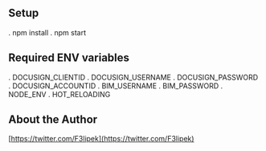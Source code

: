
## Setup

. npm install
. npm start

## Required ENV variables

. DOCUSIGN_CLIENTID
. DOCUSIGN_USERNAME
. DOCUSIGN_PASSWORD 
. DOCUSIGN_ACCOUNTID
. BIM_USERNAME
. BIM_PASSWORD
. NODE_ENV
. HOT_RELOADING

## About the Author

[https://twitter.com/F3lipek](https://twitter.com/F3lipek)
